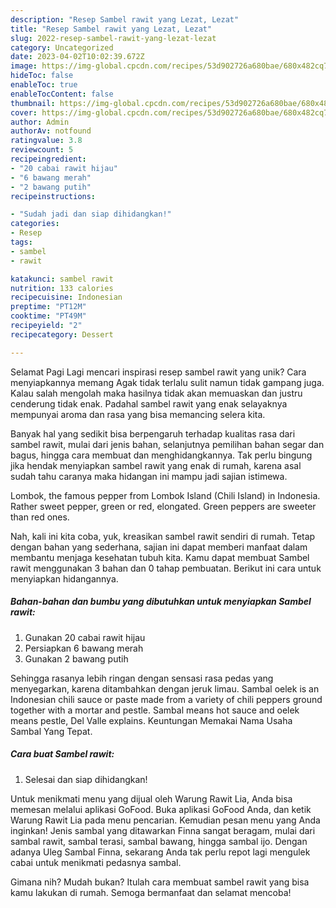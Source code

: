 ```yaml
---
description: "Resep Sambel rawit yang Lezat, Lezat"
title: "Resep Sambel rawit yang Lezat, Lezat"
slug: 2022-resep-sambel-rawit-yang-lezat-lezat
category: Uncategorized
date: 2023-04-02T10:02:39.672Z
image: https://img-global.cpcdn.com/recipes/53d902726a680bae/680x482cq70/sambel-rawit-foto-resep-utama.jpg
hideToc: false
enableToc: true
enableTocContent: false
thumbnail: https://img-global.cpcdn.com/recipes/53d902726a680bae/680x482cq70/sambel-rawit-foto-resep-utama.jpg
cover: https://img-global.cpcdn.com/recipes/53d902726a680bae/680x482cq70/sambel-rawit-foto-resep-utama.jpg
author: Admin
authorAv: notfound
ratingvalue: 3.8
reviewcount: 5
recipeingredient:
- "20 cabai rawit hijau"
- "6 bawang merah"
- "2 bawang putih"
recipeinstructions:

- "Sudah jadi dan siap dihidangkan!"
categories:
- Resep
tags:
- sambel
- rawit

katakunci: sambel rawit 
nutrition: 133 calories
recipecuisine: Indonesian
preptime: "PT12M"
cooktime: "PT49M"
recipeyield: "2"
recipecategory: Dessert

---
```



Selamat Pagi Lagi mencari inspirasi resep sambel rawit yang unik? Cara menyiapkannya memang Agak tidak terlalu sulit namun tidak gampang juga. Kalau salah mengolah maka hasilnya tidak akan memuaskan dan justru cenderung tidak enak. Padahal sambel rawit yang enak selayaknya mempunyai aroma dan rasa yang bisa memancing selera kita.


Banyak hal yang sedikit bisa berpengaruh terhadap kualitas rasa dari sambel rawit, mulai dari jenis bahan, selanjutnya pemilihan bahan segar dan bagus, hingga cara membuat dan menghidangkannya. Tak perlu bingung jika hendak menyiapkan sambel rawit yang enak di rumah, karena asal sudah tahu caranya maka hidangan ini mampu jadi sajian istimewa.

Lombok, the famous pepper from Lombok Island (Chili Island) in Indonesia. Rather sweet pepper, green or red, elongated. Green peppers are sweeter than red ones.


Nah, kali ini kita coba, yuk, kreasikan sambel rawit sendiri di rumah. Tetap dengan bahan yang sederhana, sajian ini dapat memberi manfaat dalam membantu menjaga kesehatan tubuh kita. Kamu dapat membuat Sambel rawit menggunakan 3 bahan dan 0 tahap pembuatan. Berikut ini cara untuk menyiapkan hidangannya.

<!--inarticleads1-->

##### Bahan-bahan dan bumbu yang dibutuhkan untuk menyiapkan Sambel rawit:

1. Gunakan 20 cabai rawit hijau
1. Persiapkan 6 bawang merah
1. Gunakan 2 bawang putih


Sehingga rasanya lebih ringan dengan sensasi rasa pedas yang menyegarkan, karena ditambahkan dengan jeruk limau. Sambal oelek is an Indonesian chili sauce or paste made from a variety of chili peppers ground together with a mortar and pestle. Sambal means hot sauce and oelek means pestle, Del Valle explains. Keuntungan Memakai Nama Usaha Sambal Yang Tepat. 

<!--inarticleads2-->

##### Cara buat Sambel rawit:


1. Selesai dan siap dihidangkan!

Untuk menikmati menu yang dijual oleh Warung Rawit Lia, Anda bisa memesan melalui aplikasi GoFood. Buka aplikasi GoFood Anda, dan ketik Warung Rawit Lia pada menu pencarian. Kemudian pesan menu yang Anda inginkan! Jenis sambal yang ditawarkan Finna sangat beragam, mulai dari sambal rawit, sambal terasi, sambal bawang, hingga sambal ijo. Dengan adanya Uleg Sambal Finna, sekarang Anda tak perlu repot lagi mengulek cabai untuk menikmati pedasnya sambal. 

Gimana nih? Mudah bukan? Itulah cara membuat sambel rawit yang bisa kamu lakukan di rumah. Semoga bermanfaat dan selamat mencoba!
